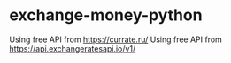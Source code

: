 # exchange-money-python

Using free API from https://currate.ru/
Using free API from https://api.exchangeratesapi.io/v1/
